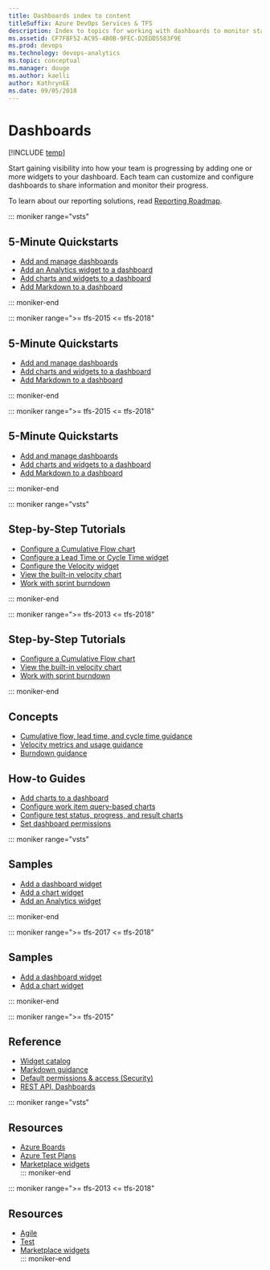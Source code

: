 ```yaml
---
title: Dashboards index to content
titleSuffix: Azure DevOps Services & TFS
description: Index to topics for working with dashboards to monitor status and trends in Azure DevOps & Team Foundation Server   
ms.assetid: CF7FBF52-AC95-4B0B-9FEC-D2EDD5583F9E
ms.prod: devops
ms.technology: devops-analytics
ms.topic: conceptual
ms.manager: douge
ms.author: kaelli
author: KathrynEE
ms.date: 09/05/2018
---
```


# Dashboards 

[!INCLUDE [temp](../../_shared/version-vsts-tfs-all-versions.md)]


Start gaining visibility into how your team is progressing by adding one or more widgets to your dashboard. Each team can customize and configure dashboards to share information and monitor their progress.  

To learn about our reporting solutions, read [Reporting Roadmap](../analytics/reporting-roadmap.md).


::: moniker range="vsts"

## 5-Minute Quickstarts  
- [Add and manage dashboards](dashboards.md)
- [Add an Analytics widget to a dashboard](../analytics/enable-analytics-velocity.md?toc=/vsts/report/dashboards/toc.json&bc=/vsts/report/dashboards/breadcrumb/toc.json) 
- [Add charts and widgets to a dashboard](add-widget-to-dashboard.md)  
- [Add Markdown to a dashboard](add-markdown-to-dashboard.md)   

::: moniker-end


::: moniker range=">= tfs-2015 <= tfs-2018"

## 5-Minute Quickstarts  
- [Add and manage dashboards](dashboards.md)
- [Add charts and widgets to a dashboard](add-widget-to-dashboard.md)  
- [Add Markdown to a dashboard](add-markdown-to-dashboard.md)   

::: moniker-end


::: moniker range=">= tfs-2015 <= tfs-2018"

## 5-Minute Quickstarts  
- [Add and manage dashboards](dashboards.md) 
- [Add charts and widgets to a dashboard](add-widget-to-dashboard.md)  
- [Add Markdown to a dashboard](add-markdown-to-dashboard.md)   

::: moniker-end

::: moniker range="vsts"
## Step-by-Step Tutorials

- [Configure a Cumulative Flow chart](cumulative-flow.md?toc=/vsts/report/dashboards/toc.json&bc=/vsts/report/dashboards/breadcrumb/toc.json)
- [Configure a Lead Time or Cycle Time widget](cycle-time-and-lead-time.md?toc=/vsts/report/dashboards/toc.json&bc=/vsts/report/dashboards/breadcrumb/toc.json)
- [Configure the Velocity widget](team-velocity.md?toc=/vsts/report/dashboards/toc.json&bc=/vsts/report/dashboards/breadcrumb/toc.json)
- [View the built-in velocity chart](velocity-chart-data-store.md)
- [Work with sprint burndown](../../boards/sprints/sprint-burndown.md?toc=/vsts/report/dashboards/toc.json&bc=/vsts/report/dashboards/breadcrumb/toc.json)

::: moniker-end


::: moniker range=">= tfs-2013 <= tfs-2018" 

## Step-by-Step Tutorials

- [Configure a Cumulative Flow chart](cumulative-flow.md?toc=/vsts/report/dashboards/toc.json&bc=/vsts/report/dashboards/breadcrumb/toc.json)
- [View the built-in velocity chart](velocity-chart-data-store.md)
- [Work with sprint burndown](../../boards/sprints/sprint-burndown.md?toc=/vsts/report/dashboards/toc.json&bc=/vsts/report/dashboards/breadcrumb/toc.json)

::: moniker-end


## Concepts
- [Cumulative flow, lead time, and cycle time guidance](cumulative-flow-cycle-lead-time-guidance.md?toc=/vsts/report/dashboards/toc.json&bc=/vsts/report/dashboards/breadcrumb/toc.json)
- [Velocity metrics and usage guidance](velocity-guidance.md)
- [Burndown guidance](burndown-guidance.md?toc=/vsts/report/dashboards/toc.json&bc=/vsts/report/dashboards/breadcrumb/toc.json)


## How-to Guides
- [Add charts to a dashboard](add-charts-to-dashboard.md)  
- [Configure work item query-based charts](charts.md)
- [Configure test status, progress, and result charts](../../test/track-test-status.md?toc=/vsts/report/dashboards/toc.json&bc=/vsts/report/dashboards/breadcrumb/toc.json)  
- [Set dashboard permissions](dashboard-permissions.md)  


::: moniker range="vsts"
## Samples
- [Add a dashboard widget](../../extend/develop/add-dashboard-widget.md?toc=/vsts/report/dashboards/toc.json&bc=/vsts/report/dashboards/breadcrumb/toc.json)  
- [Add a chart widget](../../extend/develop/add-chart.md?toc=/vsts/report/dashboards/toc.json&bc=/vsts/report/dashboards/breadcrumb/toc.json)
- [Add an Analytics widget](../extend-analytics/example-analytics-widget.md?toc=/vsts/report/dashboards/toc.json&bc=/vsts/report/dashboards/breadcrumb/toc.json)

::: moniker-end

::: moniker range=">= tfs-2017 <= tfs-2018" 
## Samples
- [Add a dashboard widget](../../extend/develop/add-dashboard-widget.md?toc=/vsts/report/dashboards/toc.json&bc=/vsts/report/dashboards/breadcrumb/toc.json)  
- [Add a chart widget](../../extend/develop/add-chart.md?toc=/vsts/report/dashboards/toc.json&bc=/vsts/report/dashboards/breadcrumb/toc.json)

::: moniker-end

::: moniker range=">= tfs-2015" 
## Reference 
- [Widget catalog](widget-catalog.md)  
- [Markdown guidance](../../project/wiki/markdown-guidance.md?toc=/vsts/report/dashboards/toc.json&bc=/vsts/report/dashboards/breadcrumb/toc.json)
- [Default permissions & access (Security)](charts-dashboard-permissions-access.md)
- [REST API, Dashboards](https://docs.microsoft.com/rest/api/vsts/dashboard/)
 
::: moniker range="vsts" 

## Resources 
- [Azure Boards](/vsts/#pivot=services&panel=agile)
- [Azure Test Plans](/vsts/#pivot=services&panel=testing)
- [Marketplace widgets](https://marketplace.visualstudio.com/search?term=widget&target=VSTS&category=All%20categories&sortBy=Relevance)  
::: moniker-end

::: moniker range=">= tfs-2013 <= tfs-2018" 
## Resources 
- [Agile](/vsts/#pivot=services&panel=agile)
- [Test](/vsts/#pivot=services&panel=testing)
- [Marketplace widgets](https://marketplace.visualstudio.com/search?term=widget&target=VSTS&category=All%20categories&sortBy=Relevance)  
::: moniker-end
